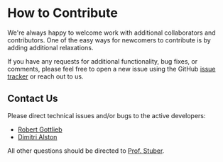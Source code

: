 # How to Contribute

We're always happy to welcome work with additional collaborators and contributors. One
of the easy ways for newcomers to contribute is by adding additional relaxations.

If you have any requests for additional functionality, bug fixes, or comments,
please feel free to open a new issue using the GitHub [issue tracker](https://github.com/PSORLab/EAGO.jl/issues) or reach out to us.

## Contact Us

Please direct technical issues and/or bugs to the active developers: 
- [Robert Gottlieb](https://psor.uconn.edu/person/robert-gottlieb/)
- [Dimitri Alston](https://psor.uconn.edu/person/dimitri-alston/)

All other questions should be directed to [Prof. Stuber](https://chemical-biomolecular.engr.uconn.edu/person/matthew-stuber/).
